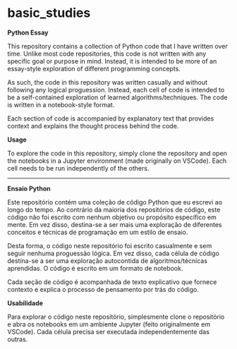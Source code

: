 # basic_studies

**Python Essay**

This repository contains a collection of Python code that I have written over time. Unlike most code repositories, this code is not written with any specific goal or purpose in mind. Instead, it is intended to be more of an essay-style exploration of different programming concepts.

As such, the code in this repository was written casually and without following any logical proguession. Instead, each cell of code is intended to be a self-contained exploration of learned algorithms/techniques. The code is written in a notebook-style format.

Each section of code is accompanied by explanatory text that provides context and explains the thought process behind the code.


**Usage**

To explore the code in this repository, simply clone the repository and open the notebooks in a Jupyter environment (made originally on VSCode). Each cell needs to be run independently of the others.

---------------

**Ensaio Python**

Este repositório contém uma coleção de código Python que eu escrevi ao longo do tempo. Ao contrário da maioria dos repositórios de código, este código não foi escrito com nenhum objetivo ou propósito específico em mente. Em vez disso, destina-se a ser mais uma exploração de diferentes conceitos e técnicas de programação em um estilo de ensaio.

Desta forma, o código neste repositório foi escrito casualmente e sem seguir nenhuma proguessão lógica. Em vez disso, cada célula de código destina-se a ser uma exploração autocontida de algoritmos/técnicas aprendidas. O código é escrito em um formato de notebook.

Cada seção de código é acompanhada de texto explicativo que fornece contexto e explica o processo de pensamento por trás do código.


**Usabilidade**

Para explorar o código neste repositório, simplesmente clone o repositório e abra os notebooks em um ambiente Jupyter (feito originalmente em VSCode). Cada célula precisa ser executada independentemente das outras.
